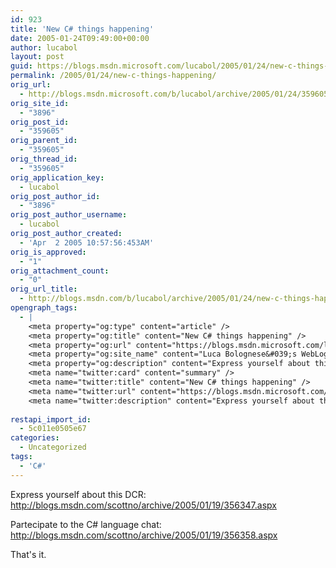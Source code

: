 ```yaml
---
id: 923
title: 'New C# things happening'
date: 2005-01-24T09:49:00+00:00
author: lucabol
layout: post
guid: https://blogs.msdn.microsoft.com/lucabol/2005/01/24/new-c-things-happening/
permalink: /2005/01/24/new-c-things-happening/
orig_url:
  - http://blogs.msdn.microsoft.com/b/lucabol/archive/2005/01/24/359605.aspx
orig_site_id:
  - "3896"
orig_post_id:
  - "359605"
orig_parent_id:
  - "359605"
orig_thread_id:
  - "359605"
orig_application_key:
  - lucabol
orig_post_author_id:
  - "3896"
orig_post_author_username:
  - lucabol
orig_post_author_created:
  - 'Apr  2 2005 10:57:56:453AM'
orig_is_approved:
  - "1"
orig_attachment_count:
  - "0"
orig_url_title:
  - http://blogs.msdn.com/b/lucabol/archive/2005/01/24/new-c-things-happening.aspx
opengraph_tags:
  - |
    <meta property="og:type" content="article" />
    <meta property="og:title" content="New C# things happening" />
    <meta property="og:url" content="https://blogs.msdn.microsoft.com/lucabol/2005/01/24/new-c-things-happening/" />
    <meta property="og:site_name" content="Luca Bolognese&#039;s WebLog" />
    <meta property="og:description" content="Express yourself about this DCR: http://blogs.msdn.com/scottno/archive/2005/01/19/356347.aspx Partecipate to the C# language chat: http://blogs.msdn.com/scottno/archive/2005/01/19/356358.aspx That's it." />
    <meta name="twitter:card" content="summary" />
    <meta name="twitter:title" content="New C# things happening" />
    <meta name="twitter:url" content="https://blogs.msdn.microsoft.com/lucabol/2005/01/24/new-c-things-happening/" />
    <meta name="twitter:description" content="Express yourself about this DCR: http://blogs.msdn.com/scottno/archive/2005/01/19/356347.aspx Partecipate to the C# language chat: http://blogs.msdn.com/scottno/archive/2005/01/19/356358.aspx That's it." />
    
restapi_import_id:
  - 5c011e0505e67
categories:
  - Uncategorized
tags:
  - 'C#'
---
```

<p align="left">
  Express yourself about this DCR: <a href="http://blogs.msdn.com/scottno/archive/2005/01/19/356347.aspx">http://blogs.msdn.com/scottno/archive/2005/01/19/356347.aspx</a>
</p>

<p align="left">
  Partecipate to the C# language chat: <a href="http://blogs.msdn.com/scottno/archive/2005/01/19/356358.aspx">http://blogs.msdn.com/scottno/archive/2005/01/19/356358.aspx</a>
</p>

<p align="left">
  That's it.
</p>